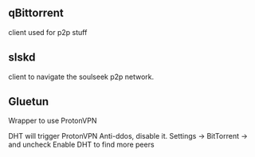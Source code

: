 ## qBittorrent

client used for p2p stuff

## slskd

client to navigate the soulseek p2p network.

## Gluetun

Wrapper to use ProtonVPN

DHT will trigger ProtonVPN Anti-ddos, disable it.
Settings -> BitTorrent -> and uncheck Enable DHT to find more peers
